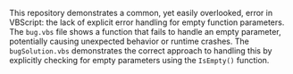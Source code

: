 This repository demonstrates a common, yet easily overlooked, error in VBScript: the lack of explicit error handling for empty function parameters.  The `bug.vbs` file shows a function that fails to handle an empty parameter, potentially causing unexpected behavior or runtime crashes. The `bugSolution.vbs` demonstrates the correct approach to handling this by explicitly checking for empty parameters using the `IsEmpty()` function.
